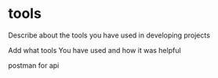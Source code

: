 # tools
Describe about the tools you have used in developing projects

Add what tools You have used and how it was helpful


postman for api



